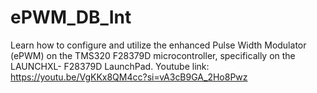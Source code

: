 # ePWM_DB_Int
Learn how to configure and utilize the enhanced Pulse Width Modulator (ePWM) on the TMS320 F28379D microcontroller, specifically on the LAUNCHXL- F28379D LaunchPad.
Youtube link: https://youtu.be/VgKKx8QM4cc?si=vA3cB9GA_2Ho8Pwz
